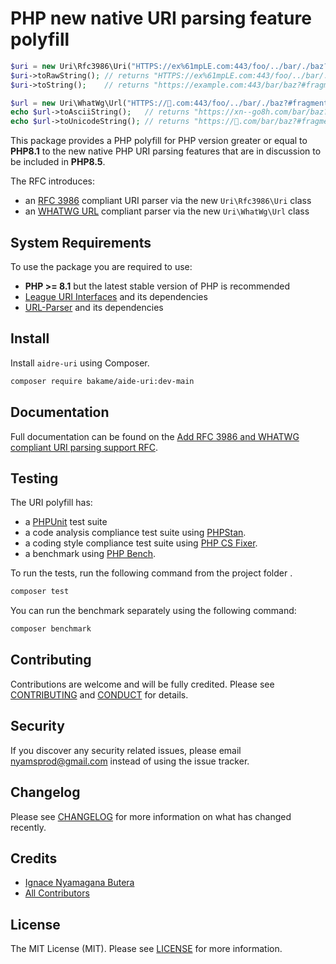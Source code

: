 # PHP new native URI parsing feature polyfill

````php
$uri = new Uri\Rfc3986\Uri("HTTPS://ex%61mpLE.com:443/foo/../bar/./baz?#fragment");
$uri->toRawString(); // returns "HTTPS://ex%61mpLE.com:443/foo/../bar/./baz?#fragment"
$uri->toString();    // returns "https://example.com:443/bar/baz?#fragment"

$url = new Uri\WhatWg\Url("HTTPS://🐘.com:443/foo/../bar/./baz?#fragment");
echo $url->toAsciiString();   // returns "https://xn--go8h.com/bar/baz?#fragment"
echo $url->toUnicodeString(); // returns "https://🐘.com/bar/baz?#fragment"
````

This package provides a PHP polyfill for PHP version greater or equal to **PHP8.1** to the new
native PHP URI parsing features that are in discussion to be included in **PHP8.5**.

The RFC introduces:

- an [RFC 3986](https://www.rfc-editor.org/rfc/rfc3986) compliant URI parser via the new `Uri\Rfc3986\Uri` class
- an [WHATWG URL](https://url.spec.whatwg.org/) compliant parser via the new `Uri\WhatWg\Url` class

## System Requirements

To use the package you are required to use:

- **PHP >= 8.1** but the latest stable version of PHP is recommended
- [League URI Interfaces](https://github.com/thephpleague/uri-interfaces) and its dependencies
- [URL-Parser](https://github.com/TRowbotham/URL-Parser) and its dependencies

## Install

Install `aidre-uri` using Composer.

```bash
composer require bakame/aide-uri:dev-main
```

## Documentation

Full documentation can be found on the [Add RFC 3986 and WHATWG compliant URI parsing support RFC](https://wiki.php.net/rfc/url_parsing_api).

## Testing

The URI polyfill has:

- a [PHPUnit](https://phpunit.de) test suite
- a code analysis compliance test suite using [PHPStan](https://github.com/phpstan/phpstan).
- a coding style compliance test suite using [PHP CS Fixer](http://cs.sensiolabs.org/).
- a benchmark using [PHP Bench](https://github.com/phpbench/phpbench).

To run the tests, run the following command from the project folder .

``` bash
composer test
```

You can run the benchmark separately using the following command:

``` bash
composer benchmark
```

## Contributing

Contributions are welcome and will be fully credited. Please see [CONTRIBUTING](.github/CONTRIBUTING.md) and [CONDUCT](.github/CODE_OF_CONDUCT.md) for details.

## Security

If you discover any security related issues, please email nyamsprod@gmail.com instead of using the issue tracker.

## Changelog

Please see [CHANGELOG](CHANGELOG.md) for more information on what has changed recently.

## Credits

- [Ignace Nyamagana Butera](https://github.com/nyamsprod)
- [All Contributors](https://github.com/bakame-php/aide-uri/graphs/contributors)

## License

The MIT License (MIT). Please see [LICENSE](LICENSE) for more information.
